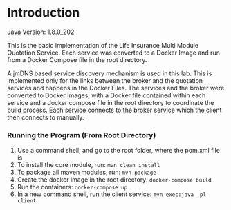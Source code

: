 # Introduction
Java Version: 1.8.0_202

This is the basic implementation of the Life Insurance Multi Module Quotation Service. Each service was converted to a 
Docker Image and run from a Docker Compose file in the root directory.

A jmDNS based service discovery mechanism is used in this lab. This is implemented only for the links between the broker 
and the quotation services and happens in the Docker Files. The services and the broker were converted to Docker Images, with a Docker file contained within each service and a docker compose file in the root directory to coordinate the build process. Each service connects to the broker service which the client then connects to manually.

### Running the Program (From Root Directory)

1.  Use a command shell, and go to the root folder, where the pom.xml file is
2.  To install the core module, run: `mvn clean install`
3.  To package all maven modules, run: `mvn package`
4.  Create the docker image in the root directory: `docker-compose build`
5.  Run the containers: `docker-compose up`
6.  In a new command shell, run the client service: `mvn exec:java -pl client`